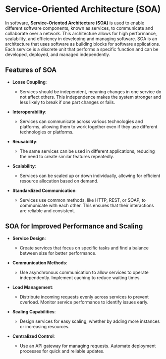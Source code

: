 # Service-Oriented Architecture (SOA)

In software, **Service-Oriented Architecture (SOA)** is used to enable different software components, known as services, to communicate and collaborate over a network. This architecture allows for high performance, scalability, and efficiency in developing and managing software. SOA is an architecture that uses software as building blocks for software applications. Each service is a discrete unit that performs a specific function and can be developed, deployed, and managed independently.

## Features of SOA

- **Loose Coupling**:
  - Services should be independent, meaning changes in one service do not affect others. This independence makes the system stronger and less likely to break if one part changes or fails.

- **Interoperability**:
  - Services can communicate across various technologies and platforms, allowing them to work together even if they use different technologies or platforms.

- **Reusability**:
  - The same services can be used in different applications, reducing the need to create similar features repeatedly.

- **Scalability**:
  - Services can be scaled up or down individually, allowing for efficient resource allocation based on demand.

- **Standardized Communication**:
  - Services use common methods, like HTTP, REST, or SOAP, to communicate with each other. This ensures that their interactions are reliable and consistent.

## SOA for Improved Performance and Scaling

- **Service Design**:
  - Create services that focus on specific tasks and find a balance between size for better performance.

- **Communication Methods**:
  - Use asynchronous communication to allow services to operate independently. Implement caching to reduce waiting times.

- **Load Management**:
  - Distribute incoming requests evenly across services to prevent overload. Monitor service performance to identify issues early.

- **Scaling Capabilities**:
  - Design services for easy scaling, whether by adding more instances or increasing resources.

- **Centralized Control**:
  - Use an API gateway for managing requests. Automate deployment processes for quick and reliable updates.
